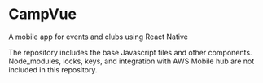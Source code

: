 # CampVue
A mobile app for events and clubs using React Native

The repository includes the base Javascript files and other components. Node_modules, locks, keys, and integration with AWS Mobile hub are not included in this repository.
